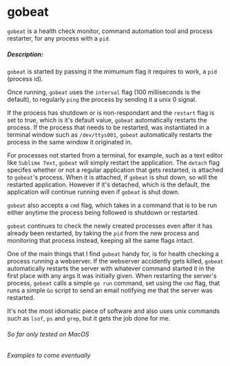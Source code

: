 # gobeat

`gobeat` is a health check monitor, command automation tool and process restarter, for any process with a `pid`.

##### Description:

`gobeat` is started by passing it the mimumum flag it requires to work, a `pid` (process id).

Once running, `gobeat` uses the `interval` flag (100 milliseconds is the default), to regularly `ping` 
the process by sending it a unix 0 signal. 

If the process has shutdown or is non-respondant and the `restart` flag is set to true, 
which is it's default value, `gobeat` automatically restarts the process. If the process that needs to
be restarted, was instantiated in a terminal window such as `/dev/ttys001`, `gobeat` automatically restarts
the process in the same window it originated in.

For processes not started from a terminal, for example, such as a text editor like `Sublime Text`,
`gobeat` will simply restart the application. The `detach` flag specifes whether or not a regular application 
that gets restarted, is attached to `gobeat`'s process. When it is attached, if `gobeat` is shut down, 
so will the restarted application. However if it's detached, which is the default, the application will 
continue running even if `gobeat` is shut down.

`gobeat` also accepts a `cmd` flag, which takes in a command that is to be run either anytime the process being
followed is shutdown or restarted.

`gobeat` continues to check the newly created processes even after it has already been restarted, by taking
the `pid` from the new process and monitoring that process instead, keeping all the same flags intact.

One of the main things that I find `gobeat` handy for, is for health checking a process running a webserver.
If the webserver accidently gets killed, `gobeat` automatically restarts the server with whatever command started
it in the first place with any args it was initially given.
When restarting the server's process, `gobeat` calls a simple `go run` command, set using the `cmd` flag, 
that runs a simple `Go` script to send an email notifying me that the server was restarted.

It's not the most idiomatic piece of software and also uses unix commands such as `lsof`, `ps` and `grep`,
but it gets the job done for me.

###### So far only tested on MacOS
###### Examples to come eventually
